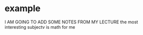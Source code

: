 # example
I AM GOING TO ADD SOME NOTES FROM MY LECTURE
the most interesting subjectv is math for me

